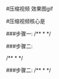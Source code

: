 #压缩视频
效果图gif
![]()



#压缩视频核心是

###步骤一:
/**
     *
     */



###步骤二:


/**
     *
     */



  ###步骤二:
  /**
  *
  */










